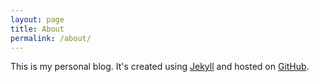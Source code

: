 ```yaml
---
layout: page
title: About
permalink: /about/
---
```


This is my personal blog. It's created using [Jekyll](https://jekyllrb.com/) and hosted on [GitHub](https://github.com/tdstein/personal-blog/).
